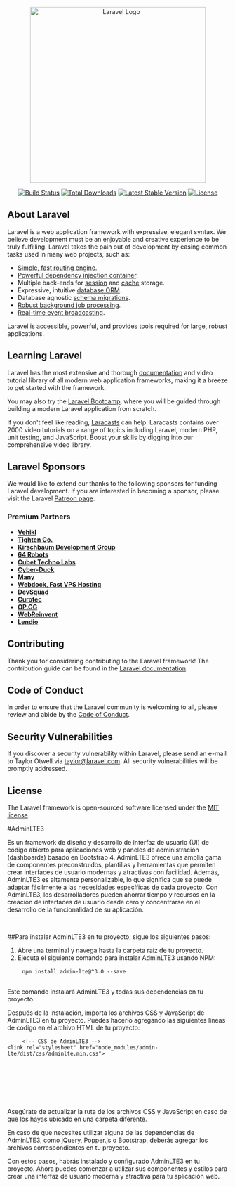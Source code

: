 <p align="center"><a href="https://laravel.com" target="_blank"><img src="https://raw.githubusercontent.com/laravel/art/master/logo-lockup/5%20SVG/2%20CMYK/1%20Full%20Color/laravel-logolockup-cmyk-red.svg" width="400" alt="Laravel Logo"></a></p>

<p align="center">
<a href="https://github.com/laravel/framework/actions"><img src="https://github.com/laravel/framework/workflows/tests/badge.svg" alt="Build Status"></a>
<a href="https://packagist.org/packages/laravel/framework"><img src="https://img.shields.io/packagist/dt/laravel/framework" alt="Total Downloads"></a>
<a href="https://packagist.org/packages/laravel/framework"><img src="https://img.shields.io/packagist/v/laravel/framework" alt="Latest Stable Version"></a>
<a href="https://packagist.org/packages/laravel/framework"><img src="https://img.shields.io/packagist/l/laravel/framework" alt="License"></a>
</p>

## About Laravel

Laravel is a web application framework with expressive, elegant syntax. We believe development must be an enjoyable and creative experience to be truly fulfilling. Laravel takes the pain out of development by easing common tasks used in many web projects, such as:

- [Simple, fast routing engine](https://laravel.com/docs/routing).
- [Powerful dependency injection container](https://laravel.com/docs/container).
- Multiple back-ends for [session](https://laravel.com/docs/session) and [cache](https://laravel.com/docs/cache) storage.
- Expressive, intuitive [database ORM](https://laravel.com/docs/eloquent).
- Database agnostic [schema migrations](https://laravel.com/docs/migrations).
- [Robust background job processing](https://laravel.com/docs/queues).
- [Real-time event broadcasting](https://laravel.com/docs/broadcasting).

Laravel is accessible, powerful, and provides tools required for large, robust applications.

## Learning Laravel

Laravel has the most extensive and thorough [documentation](https://laravel.com/docs) and video tutorial library of all modern web application frameworks, making it a breeze to get started with the framework.

You may also try the [Laravel Bootcamp](https://bootcamp.laravel.com), where you will be guided through building a modern Laravel application from scratch.

If you don't feel like reading, [Laracasts](https://laracasts.com) can help. Laracasts contains over 2000 video tutorials on a range of topics including Laravel, modern PHP, unit testing, and JavaScript. Boost your skills by digging into our comprehensive video library.

## Laravel Sponsors

We would like to extend our thanks to the following sponsors for funding Laravel development. If you are interested in becoming a sponsor, please visit the Laravel [Patreon page](https://patreon.com/taylorotwell).

### Premium Partners

- **[Vehikl](https://vehikl.com/)**
- **[Tighten Co.](https://tighten.co)**
- **[Kirschbaum Development Group](https://kirschbaumdevelopment.com)**
- **[64 Robots](https://64robots.com)**
- **[Cubet Techno Labs](https://cubettech.com)**
- **[Cyber-Duck](https://cyber-duck.co.uk)**
- **[Many](https://www.many.co.uk)**
- **[Webdock, Fast VPS Hosting](https://www.webdock.io/en)**
- **[DevSquad](https://devsquad.com)**
- **[Curotec](https://www.curotec.com/services/technologies/laravel/)**
- **[OP.GG](https://op.gg)**
- **[WebReinvent](https://webreinvent.com/?utm_source=laravel&utm_medium=github&utm_campaign=patreon-sponsors)**
- **[Lendio](https://lendio.com)**

## Contributing

Thank you for considering contributing to the Laravel framework! The contribution guide can be found in the [Laravel documentation](https://laravel.com/docs/contributions).

## Code of Conduct

In order to ensure that the Laravel community is welcoming to all, please review and abide by the [Code of Conduct](https://laravel.com/docs/contributions#code-of-conduct).

## Security Vulnerabilities

If you discover a security vulnerability within Laravel, please send an e-mail to Taylor Otwell via [taylor@laravel.com](mailto:taylor@laravel.com). All security vulnerabilities will be promptly addressed.

## License

The Laravel framework is open-sourced software licensed under the [MIT license](https://opensource.org/licenses/MIT).

<div>
    <p>#AdminLTE3</p>
    <p>Es un framework de diseño y desarrollo de interfaz de usuario (UI) de código abierto para aplicaciones web y paneles de administración (dashboards) basado en Bootstrap 4. AdminLTE3 ofrece una amplia gama de componentes preconstruidos, plantillas y herramientas que permiten crear interfaces de usuario modernas y atractivas con facilidad. Además, AdminLTE3 es altamente personalizable, lo que significa que se puede adaptar fácilmente a las necesidades específicas de cada proyecto. Con AdminLTE3, los desarrolladores pueden ahorrar tiempo y recursos en la creación de interfaces de usuario desde cero y concentrarse en el desarrollo de la funcionalidad de su aplicación.</p>
</div>

<br>
<div>
  <p>##Para instalar AdminLTE3 en tu proyecto, sigue los siguientes pasos:</p>
  <ol>
    <li>Abre una terminal y navega hasta la carpeta raíz de tu proyecto.</li>
    <li>Ejecuta el siguiente comando para instalar AdminLTE3 usando NPM:</li>
  </ol>
  <pre>
    <code>npm install admin-lte@^3.0 --save</code>
  </pre>
  <p>Este comando instalará AdminLTE3 y todas sus dependencias en tu proyecto.</p>
  <p>Después de la instalación, importa los archivos CSS y JavaScript de AdminLTE3 en tu proyecto. Puedes hacerlo agregando las siguientes líneas de código en el archivo HTML de tu proyecto:</p>
  <pre>
    <code>&lt;!-- CSS de AdminLTE3 --&gt;
&lt;link rel="stylesheet" href="node_modules/admin-lte/dist/css/adminlte.min.css"&gt;
<!-- CSS adicional -->
<link rel="stylesheet" href="path/to/your/additional/styles.css">

<!-- JS de AdminLTE3 -->
<script src="node_modules/admin-lte/dist/js/adminlte.min.js"></script></code>
</pre>

  <p>Asegúrate de actualizar la ruta de los archivos CSS y JavaScript en caso de que los hayas ubicado en una carpeta diferente.</p>
  <p>En caso de que necesites utilizar alguna de las dependencias de AdminLTE3, como jQuery, Popper.js o Bootstrap, deberás agregar los archivos correspondientes en tu proyecto.</p>
  <p>Con estos pasos, habrás instalado y configurado AdminLTE3 en tu proyecto. Ahora puedes comenzar a utilizar sus componentes y estilos para crear una interfaz de usuario moderna y atractiva para tu aplicación web.</p>
</div>
